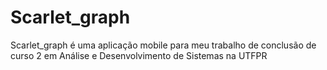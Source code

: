 # Scarlet_graph
Scarlet_graph é uma aplicação mobile para meu trabalho de conclusão de curso 2 em Análise e Desenvolvimento de Sistemas na UTFPR
